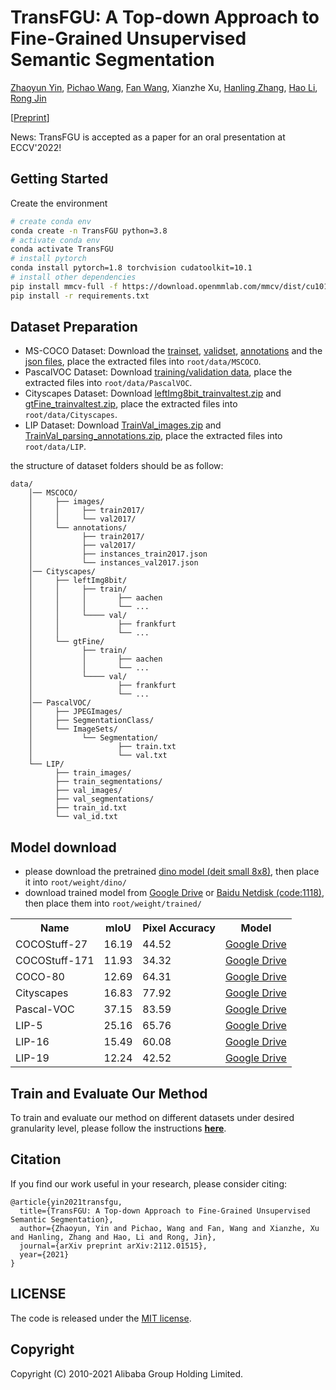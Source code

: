 # TransFGU: A Top-down Approach to Fine-Grained Unsupervised Semantic Segmentation
[Zhaoyun Yin](https://github.com/zyy-cn),
[Pichao Wang](https://sites.google.com/site/pichaossites/),
[Fan Wang](https://scholar.google.com/citations?user=WCRGTHsAAAAJ&hl=en),
Xianzhe Xu,
[Hanling Zhang](http://design.hnu.edu.cn/info/1023/5767.htm),
[Hao Li](https://scholar.google.com/citations?user=pHN-QIwAAAAJ&hl=zh-CN),
[Rong Jin](https://scholar.google.com/citations?user=CS5uNscAAAAJ&hl=zh-CN)

[[Preprint](https://arxiv.org/abs/2112.01515)]


News: TransFGU is accepted as a paper for an oral presentation at ECCV'2022!


## Getting Started

Create the environment

```bash
# create conda env
conda create -n TransFGU python=3.8
# activate conda env
conda activate TransFGU
# install pytorch
conda install pytorch=1.8 torchvision cudatoolkit=10.1
# install other dependencies
pip install mmcv-full -f https://download.openmmlab.com/mmcv/dist/cu101/torch1.8.0/index.html
pip install -r requirements.txt
```

## Dataset Preparation

- MS-COCO Dataset: Download the [trainset](http://images.cocodataset.org/zips/train2017.zip), [validset](http://images.cocodataset.org/zips/val2017.zip), [annotations](http://calvin.inf.ed.ac.uk/wp-content/uploads/data/cocostuffdataset/stuffthingmaps_trainval2017.zip) and the [json files](http://images.cocodataset.org/annotations/annotations_trainval2017.zip), place the extracted files into `root/data/MSCOCO`.
- PascalVOC Dataset: Download [training/validation data](http://host.robots.ox.ac.uk/pascal/VOC/voc2012/VOCtrainval_11-May-2012.tar), place the extracted files into `root/data/PascalVOC`.
- Cityscapes Dataset: Download [leftImg8bit_trainvaltest.zip](http://images.cocodataset.org/zips/train2017.zip) and [gtFine_trainvaltest.zip](http://images.cocodataset.org/zips/val2017.zip), place the extracted files into `root/data/Cityscapes`.
- LIP Dataset: Download [TrainVal_images.zip](https://drive.google.com/file/d/0BzvH3bSnp3E9cVl3b3pKdmFlclE/view?usp=sharing&resourcekey=0-0crLyOF_Tj-hPDLS89DtqA) and [TrainVal_parsing_annotations.zip](https://drive.google.com/file/d/15tifhBogDs_oBUKaUf362vzZTlIdzktv/view?usp=sharing), place the extracted files into `root/data/LIP`.

the structure of dataset folders should be as follow:
~~~
data/
    │── MSCOCO/
    │     ├── images/
    │     │     ├── train2017/
    │     │     └── val2017/
    │     └── annotations/
    │           ├── train2017/
    │           ├── val2017/
    │           ├── instances_train2017.json
    │           └── instances_val2017.json
    │── Cityscapes/
    │     ├── leftImg8bit/
    │     │     ├── train/
    │     │     │       ├── aachen
    │     │     │       └── ...
    │     │     └──── val/
    │     │             ├── frankfurt
    │     │             └── ...
    │     └── gtFine/
    │           ├── train/
    │           │       ├── aachen
    │           │       └── ...
    │           └──── val/
    │                   ├── frankfurt
    │                   └── ...
    │── PascalVOC/
    │     ├── JPEGImages/
    │     ├── SegmentationClass/
    │     └── ImageSets/
    │           └── Segmentation/
    │                   ├── train.txt
    │                   └── val.txt
    └── LIP/
          ├── train_images/
          ├── train_segmentations/
          ├── val_images/
          ├── val_segmentations/
          ├── train_id.txt
          └── val_id.txt
~~~


## Model download
- please download the pretrained [dino model (deit small 8x8)](https://dl.fbaipublicfiles.com/dino/dino_deitsmall8_pretrain/dino_deitsmall8_pretrain.pth), then place it into `root/weight/dino/` 
- download trained model from [Google Drive](https://drive.google.com/drive/folders/1vHKLrAE51mLTK-5DpzByQ_g1RAjmONyi?usp=sharing) or [Baidu Netdisk (code:1118)](https://pan.baidu.com/s/1N7GSzcMOi9C3mgpUsIa4oA), then place them into `root/weight/trained/` 

<table>
  <tr>
    <th>Name</th>
    <th>mIoU</th>
    <th>Pixel Accuracy</th>
    <th>Model</th>
  </tr>
  <tr>
    <td>COCOStuff-27</td>
    <td>16.19</td>
    <td>44.52</td>
    <td><a href="https://drive.google.com/file/d/1cEQj1YqxbxrechgbWcRsbLD1tGVSKOkx/view?usp=sharing">Google Drive</a></td>
  </tr>
  <tr>
    <td>COCOStuff-171</td>
    <td>11.93</td>
    <td>34.32</td>
    <td><a href="https://drive.google.com/file/d/1NCGDHDS1gSIiI02dtbolcNY63ohOvMLM/view?usp=sharing">Google Drive</a></td>
  </tr>
  <tr>
    <td>COCO-80</td>
    <td>12.69</td>
    <td>64.31</td>
    <td><a href="https://drive.google.com/file/d/1v1ogrw68DGCSU72CGqMq7h6aYYM13NUU/view?usp=sharing">Google Drive</a></td>
  </tr>
  <tr>
    <td>Cityscapes</td>
    <td>16.83</td>
    <td>77.92</td>
    <td><a href="https://drive.google.com/file/d/10Nh3uONXZ5DspEzbFMoOIKSVe6w2i6ya/view?usp=sharing">Google Drive</a></td>
  </tr>
  <tr>
    <td>Pascal-VOC</td>
    <td>37.15</td>
    <td>83.59</td>
    <td><a href="https://drive.google.com/file/d/1qJDIa-4lTP6-HxArJhk-DLjQOnCYq5p2/view?usp=sharing">Google Drive</a></td>
  </tr>
  <tr>
    <td>LIP-5</td>
    <td>25.16</td>
    <td>65.76</td>
    <td><a href="https://drive.google.com/file/d/1yqsg2CX6KxnDVlnD1TgoWQqEGcfG8O3x/view?usp=sharing">Google Drive</a></td>
  </tr>
  <tr>
    <td>LIP-16</td>
    <td>15.49</td>
    <td>60.08</td>
    <td><a href="https://drive.google.com/file/d/1AUbDQ0T1bhPE0GtIGvRe-GkTv0zymw45/view?usp=sharing">Google Drive</a></td>
  </tr>
  <tr>
    <td>LIP-19</td>
    <td>12.24</td>
    <td>42.52</td>
    <td><a href="https://drive.google.com/file/d/1Gevpy9_YIumFMRDDkJTyQJjIT7V_o8iK/view?usp=sharing">Google Drive</a></td>
  </tr>
</table>


## Train and Evaluate Our Method
To train and evaluate our method on different datasets under desired granularity level, please follow the instructions [**here**](Command.md).

## Citation
If you find our work useful in your research, please consider citing:

    @article{yin2021transfgu,
      title={TransFGU: A Top-down Approach to Fine-Grained Unsupervised Semantic Segmentation},
      author={Zhaoyun, Yin and Pichao, Wang and Fan, Wang and Xianzhe, Xu and Hanling, Zhang and Hao, Li and Rong, Jin},
      journal={arXiv preprint arXiv:2112.01515},
      year={2021}
    }

## LICENSE
The code is released under the [MIT license](LICENSE).

## Copyright
Copyright (C) 2010-2021 Alibaba Group Holding Limited.